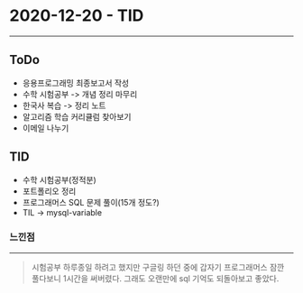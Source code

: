 # 2020-12-20 - TID
---

## ToDo
- 응용프로그래밍 최종보고서 작성
- 수학 시험공부 -> 개념 정리 마무리
- 한국사 복습 -> 정리 노트
- 알고리즘 학습 커리큘럼 찾아보기
- 이메일 나누기

## TID
- 수학 시험공부(정적분)
- 포트폴리오 정리
- 프로그래머스 SQL 문제 풀이(15개 정도?)
- TIL -> mysql-variable


### 느낀점
---
> 시험공부 하루종일 하려고 했지만 구글링 하던 중에 갑자기 프로그래머스 잠깐 풀다보니 1시간을 써버렸다. 그래도 오랜만에 sql 기억도 되돌아보고 좋았다.